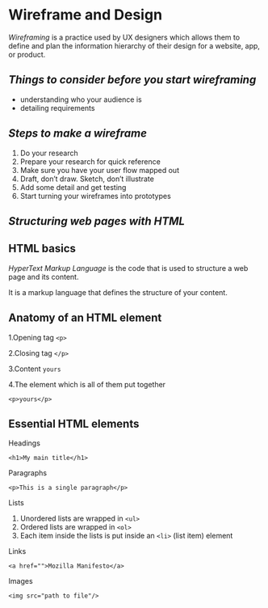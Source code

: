 # **Wireframe and Design**

*Wireframing* is a practice used by UX designers which allows them to define and plan the information hierarchy of their design for a website, app, or product.

## ***Things to consider before you start wireframing***

- understanding who your audience is
- detailing requirements

## ***Steps to make a wireframe***

1. Do your research
2. Prepare your research for quick reference
3. Make sure you have your user flow mapped out
4. Draft, don’t draw. Sketch, don’t illustrate
5. Add some detail and get testing
6. Start turning your wireframes into prototypes

## ***Structuring web pages with HTML***

## **HTML basics**

*HyperText Markup Language* is the code that is used to structure a web page and its content.

It is a markup language that defines the structure of your content.

## **Anatomy of an HTML element**

1.Opening tag `<p>`

2.Closing tag `</p>`

3.Content `yours`

4.The element which is all of them put together

`<p>yours</p>`

## **Essential HTML elements**

Headings

`<h1>My main title</h1>`

Paragraphs

`<p>This is a single paragraph</p>`

Lists

1. Unordered lists are wrapped in `<ul>`
2. Ordered lists are wrapped in `<ol>`
3. Each item inside the lists is put inside an `<li>` (list item) element

Links

 `<a href="">Mozilla Manifesto</a>`

Images

`<img src="path to file"/>`
